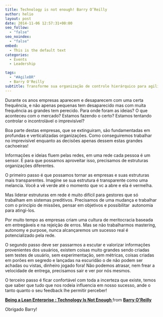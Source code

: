 ```yaml
---
title: Technology is not enough! Barry O’Reilly
author: helio
layout: post
date: 2014-11-06 12:57:31+00:00
seo_follow:
  - "false"
seo_noindex:
  - "false"
embed:
  - This is the default text
categories:
  - Events
  - Leadership

tags:
  - "#AgileBR"
  - Barry O'Reilly
subtitle: Transforme sua organização de controle hierárquico para agilidade em rede—abraçando transparência, feedback de usuários e incerteza para construir empresas lean que prosperam em mercados imprevisíveis
---
```


Durante os anos empresas aparecem e desaparecem com uma certa frequência, e não apenas pequenas tem desaparecido mas com muita frequência as grandes tem perecido. Para onde foram as ideias? O que aconteceu com o mercado? Estamos fazendo o certo? Estamos tentando controlar o incontrolável o imprevisível?

Boa parte destas empresas, que se extinguiram, são fundamentadas em profundas e verticalizadas organizações. Como conseguiremos trabalhar no imprevisível enquanto as decisões apenas dessem estas grandes cachoeiras!

Informações e ideias fluem pelas redes, em uma rede cada pessoa é um sensor. E para que possamos aproveitar isso, precisamos de estruturas organizações diferentes.

O primeiro passo é que possamos tornar as empresas e suas estruturas mais transparentes. Imagine se sua estrutura é transparente como uma melancia. Você a vê verde até o momento que vc a abre e ela é vermelha.

Mas liderar estruturas em rede é muito difícil para gestores que só trabalham em sistemas preditivos. Precisamos de uma mudança e trabalhar com o princípio de missões, pensar em objetivos e possibilitar  autonomia para atingi-los.

Por muito tempo as empresas criam uma cultura de meritocracia baseada em entregáveis e na rejeição de erros. Mas se não trabalharmos mastering, autonomy e purpose, nunca alcançaremos um sucesso real é potencializado pela rede.

O segundo passo deve ser passarmos a escutar e valorizar informações provenientes dos usuários, existem coisas muito grandes sendo criadas sem testes de usuário, sem experimentação, sem métricas, coisas criadas em porões em segredo e lançadas na escuridão o de não podem ser achadas ou vistas, dinheiro jogado fora! Não podemos atrasar, nem frear a velocidade de entrega, precisamos sair e ver por nós mesmos.

O terceiro passo é ficar confortável com toda a incerteza que existe, temos que saber que tudo que nos rodeia influencia em nosso sucesso, ande o tanto quanto o seu feedback lhe permitir perceber!

<div style="margin-bottom:5px">
  <strong> <a href="//www.slideshare.net/barryoreilly/technology-is-not-enough-being-a-lean-enterprise" title="Being a Lean Enterprise : Technology Is Not Enough " target="_blank">Being a Lean Enterprise : Technology Is Not Enough </a> </strong> from <strong><a href="//www.slideshare.net/barryoreilly" target="_blank">Barry O'Reilly</a></strong>
</div>

Obrigado Barry!
